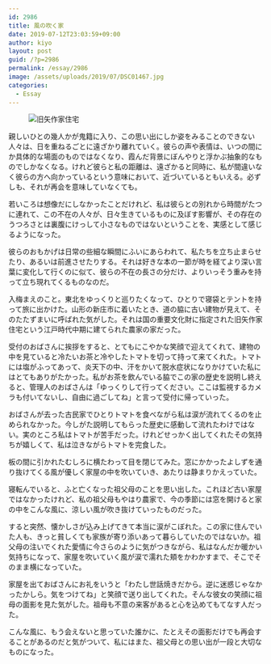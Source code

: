 ```yaml
---
id: 2986
title: 風の吹く家
date: 2019-07-12T23:03:59+09:00
author: kiyo
layout: post
guid: /?p=2986
permalink: /essay/2986
image: /assets/uploads/2019/07/DSC01467.jpg
categories:
  - Essay
---
```

<figure class="wp-block-image"><img src="/assets/uploads/2019/07/DSC01467-1024x682.jpg" alt="旧矢作家住宅" class="wp-image-2994" srcset="/assets/uploads/2019/07/DSC01467-1024x682.jpg 1024w, /assets/uploads/2019/07/DSC01467-300x200.jpg 300w, /assets/uploads/2019/07/DSC01467-768x512.jpg 768w, /assets/uploads/2019/07/DSC01467.jpg 1280w" sizes="(max-width: 1024px) 100vw, 1024px" /></figure> 

親しいひとの幾人かが鬼籍に入り、この思い出にしか姿をみることのできない人々は、日を重ねるごとに遠ざかり離れていく。彼らの声や表情は、いつの間にか具体的な場面のものではなくなり、霞んだ背景にぼんやりと浮かぶ抽象的なものでしかなくなる。けれど彼らと私の距離は、遠ざかると同時に、私が間違いなく彼らの方へ向かっているという意味において、近づいているともいえる。必ずしも、それが再会を意味していなくても。

若いころは想像だにしなかったことだけれど、私は彼らとの別れから時間がたつに連れて、この不在の人々が、日々生きているものに及ぼす影響が、その存在のうつろさとは裏腹にけっして小さなものではないということを、実感として感じるようになった。

彼らのおもかげは日常の些細な瞬間にふいにあらわれて、私たちを立ち止まらせたり、あるいは前進させたりする。それは好きな本の一節が時を経てより深い言葉に変化して行くのに似て、彼らの不在の長さの分だけ、よりいっそう重みを持って立ち現れてくるものなのだ。

入梅まえのこと。東北をゆっくりと巡りたくなって、ひとりで寝袋とテントを持って旅に出かけた。山形の新庄市に着いたとき、道の脇に古い建物が見えて、そのたたずまいに呼ばれた気がした。それは国の重要文化財に指定された旧矢作家住宅という江戸時代中期に建てられた農家の家だった。

受付のおばさんに挨拶をすると、とてもにこやかな笑顔で迎えてくれて、建物の中を見ていると冷たいお茶と冷やしたトマトを切って持って来てくれた。トマトには塩がふってあって、炎天下の中、汗をかいて脱水症状になりかけていた私にはとてもありがたかった。私がお茶を飲んでいる脇でこの家の歴史を説明し終えると、管理人のおばさんは「ゆっくりして行ってください。ここは監視するカメラも付いてないし、自由に過ごしてね」と言って受付に帰っていった。

おばさんが去った古民家でひとりトマトを食べながら私は涙が流れてくるのを止められなかった。今しがた説明してもらった歴史に感動して流れたわけではない。実のところ私はトマトが苦手だった。けれどせっかく出してくれたその気持ちが嬉しくて、私は泣きながらトマトを完食した。

板の間に引かれたむしろに横たわって目を閉じてみた。窓にかかったよしずを通り抜けてくる風が優しく家屋の中を吹いていき、あたりは静まりかえっていた。

寝転んでいると、ふと亡くなった祖父母のことを思い出した。これほど古い家屋ではなかったけれど、私の祖父母もやはり農家で、今の季節には窓を開けると家の中をこんな風に、涼しい風が吹き抜けていったものだった。

すると突然、懐かしさが込み上げてきて本当に涙がこぼれた。この家に住んでいた人も、きっと貧しくても家族が寄り添いあって暮らしていたのではないか。祖父母の注いでくれた愛情に今さらのように気がつきながら、私はなんだか暖かい気持ちになって、家屋を吹いていく風が涙で濡れた頬をかわかすまで、そこでそのまま横になっていた。

家屋を出ておばさんにお礼をいうと「わたし世話焼きだから。逆に迷惑じゃなかったかしら。気をつけてね」と笑顔で送り出してくれた。そんな彼女の笑顔に祖母の面影を見た気がした。祖母も不意の来客があると心を込めてもてなす人だった。

こんな風に、もう会えないと思っていた誰かに、たとえその面影だけでも再会することがあるのだと気がついて、私にはまた、祖父母との思い出が一段と大切なものになった。